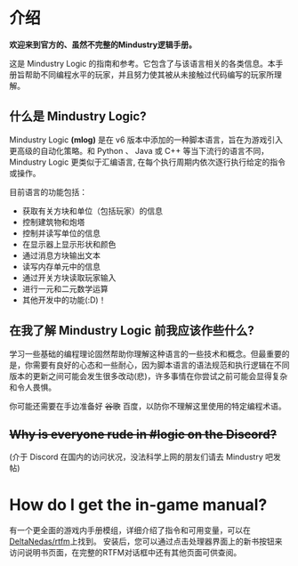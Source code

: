 # 介绍

**欢迎来到官方的、虽然不完整的Mindustry逻辑手册。**


这是 Mindustry Logic 的指南和参考。它包含了与该语言相关的各类信息。本手册旨帮助不同编程水平的玩家，并且努力使其被从未接触过代码编写的玩家所理解。

## 什么是 Mindustry Logic?

Mindustry Logic **(mlog)** 是在 v6 版本中添加的一种脚本语言，旨在为游戏引入更高级的自动化策略。和 Python 、 Java 或 C++ 等当下流行的语言不同， Mindustry Logic 更类似于汇编语言, 在每个执行周期内依次逐行执行给定的指令或操作。

目前语言的功能包括：

* 获取有关方块和单位（包括玩家）的信息
* 控制建筑物和炮塔
* 控制并读写单位的信息
* 在显示器上显示形状和颜色
* 通过消息方块输出文本
* 读写内存单元中的信息
* 通过开关方块读取玩家输入
* 进行一元和二元数学运算
* 其他开发中的功能(:D)！

## 在我了解 Mindustry Logic 前我应该作些什么?

学习一些基础的编程理论固然帮助你理解这种语言的一些技术和概念。但最重要的是，你需要有良好的心态和一些耐心，因为脚本语言的语法规范和执行逻辑在不同版本的更新之间可能会发生很多改动(悲)，许多事情在你尝试之前可能会显得复杂和令人畏惧。


你可能还需要在手边准备好 ~~谷歌~~ 百度，以防你不理解这里使用的特定编程术语。

## ~~Why is everyone rude in #logic on the Discord?~~ 
(介于 Discord 在国内的访问状况，没法科学上网的朋友们请去 Mindustry 吧发帖)

# How do I get the in-game manual?

有一个更全面的游戏内手册模组，详细介绍了指令和可用变量，可以在[DeltaNedas/rtfm](https://github.com/DeltaNedas/rtfm)上找到。
安装后，您可以通过点击处理器界面上的新书按钮来访问说明书页面，在完整的RTFM对话框中还有其他页面可供查阅。